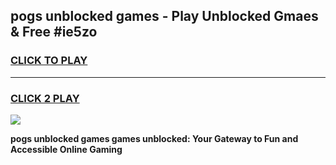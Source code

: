 
## pogs unblocked games - Play Unblocked Gmaes & Free #ie5zo
<h3>
<a href="https://premium.freeplayer.one?title=pogs_unblocked_games&ref=01M">CLICK TO PLAY</a></h3>
<hr>

<h3>
<a href="https://premium.freeplayer.one?title=pogs_unblocked_games&ref=01M">CLICK 2 PLAY</a>
  
</h3>

<a href="https://premium.freeplayer.one?title=pogs_unblocked_games&ref=01M"><img src="https://clearcache.store/games.png"></a>


**pogs unblocked games games unblocked: Your Gateway to Fun and Accessible Online Gaming**
